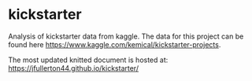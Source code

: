 # kickstarter

Analysis of kickstarter data from kaggle.  The data for this project can be found here https://www.kaggle.com/kemical/kickstarter-projects.


The most updated knitted document is hosted at: https://jfullerton44.github.io/kickstarter/ 
